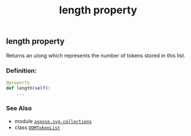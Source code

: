 ﻿---
title: length property
second_title: Aspose.SVG for Python via .NET API References
description: 
type: docs
weight: 100
url: /python-net/aspose.svg.collections/domtokenlist/length/
is_root: false
---

## length property


Returns an ulong which represents the number of tokens stored in this list.
### Definition:
```python
@property
def length(self):
    ...
```

### See Also
* module [`aspose.svg.collections`](../../)
* class [`DOMTokenList`](/svg/python-net/aspose.svg.collections/domtokenlist)
